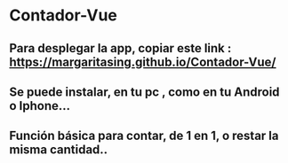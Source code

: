 # Contador-Vue
## Para desplegar la app, copiar este link : https://margaritasing.github.io/Contador-Vue/
## Se puede instalar, en tu pc , como en tu Android o Iphone...
## Función básica para contar, de 1 en 1, o restar la misma cantidad..
